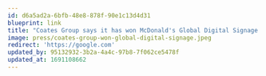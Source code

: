 ```yaml
---
id: d6a5ad2a-6bfb-48e8-878f-90e1c13d4d31
blueprint: link
title: "Coates Group says it has won McDonald's Global Digital Signage CMS Business"
image: press/coates-group-won-global-digital-signage.jpeg
redirect: 'https://google.com'
updated_by: 95132932-3b2a-4a4c-97b8-7f062ce5478f
updated_at: 1691108662
---
```

